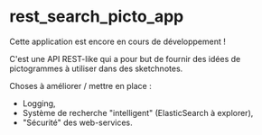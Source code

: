 # rest_search_picto_app

Cette application est encore en cours de développement !

C'est une API REST-like qui a pour but de fournir des idées de pictogrammes à utiliser dans des sketchnotes.

Choses à améliorer / mettre en place : 
- Logging,
- Système de recherche "intelligent" (ElasticSearch à explorer),
- "Sécurité" des web-services.
